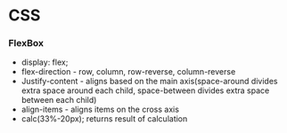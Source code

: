 # CSS

### FlexBox

* display: flex;
* flex-direction - row, column, row-reverse, column-reverse
* Justify-content - aligns based on the main axis\(space-around divides extra space around each child, space-between divides extra space between each child\)
* align-items - aligns items on the cross axis
* calc\(33%-20px\);  returns result of calculation

